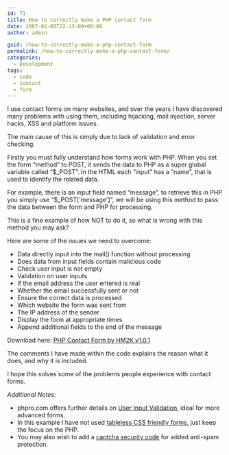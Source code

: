 ```yaml
---
id: 71
title: How to correctly make a PHP contact form
date: 2007-02-05T22:13:09+00:00
author: admin

guid: /how-to-correctly-make-a-php-contact-form
permalink: /how-to-correctly-make-a-php-contact-form/
categories:
  - Development
tags:
  - code
  - contact
  - form
---
```

<p class="lead">
  I use contact forms on many websites, and over the years I have discovered many problems with using them, including hijacking, mail injection, server hacks, XSS and platform issues.
</p>

The main cause of this is simply due to lack of validation and error checking.

Firstly you must fully understand how forms work with PHP. When you set the form &#8220;method&#8221; to POST, it sends the data to PHP as a super global variable called &#8220;$_POST&#8221;. In the HTML each &#8220;input&#8221; has a &#8220;name&#8221;, that is used to identify the related data.

For example, there is an input field named &#8220;message&#8221;, to retrieve this in PHP you simply use &#8220;$_POST[&#8216;message']&#8221;, we will be using this method to pass the data between the form and PHP for processing.

This is a fine example of how NOT to do it, so what is wrong with this method you may ask?

Here are some of the issues we need to overcome:

  * Data directly input into the mail() function without processing
  * Does data from input fields contain malicious code
  * Check user input is not empty
  * Validation on user inputs
  * If the email address the user entered is real
  * Whether the email successfully sent or not
  * Ensure the correct data is processed
  * Which website the form was sent from
  * The IP address of the sender
  * Display the form at appropriate times
  * Append additional fields to the end of the message

Download here: [PHP Contact Form by HM2K v1.0.1](/?dl=contact.phps)

The comments I have made within the code explains the reason what it does, and why it is included.

I hope this solves some of the problems people experience with contact forms.

_Additional Notes:_

  * phpro.com offers further details on [User Input Validation](http://phpro.org/tutorials/Validating-User-Input.html), ideal for more advanced forms.
  * In this example I have not used [tableless CSS friendly forms](http://web.archive.org/web/20090611122138/http://faq.css-standards.org:80/Forms), just keep the focus on the PHP.
  * You may also wish to add a [captcha security code](http://www.white-hat-web-design.co.uk/articles/php-captcha.php) for added anti-spam protection.